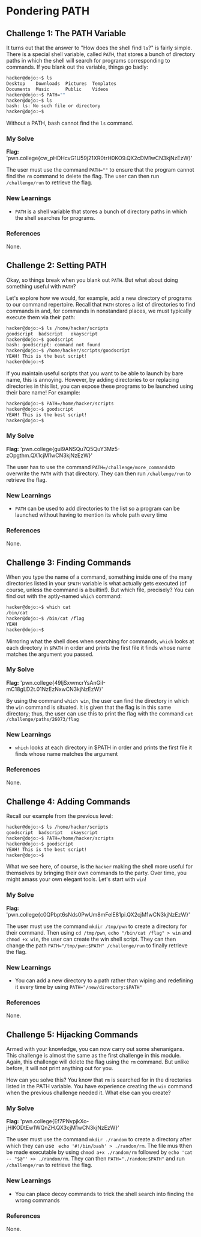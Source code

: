 # Pondering PATH

## Challenge 1: The PATH Variable 
It turns out that the answer to "How does the shell find ```ls```?" is fairly simple. There is a special shell variable, called ```PATH```, that stores a bunch of directory paths in which the shell will search for programs corresponding to commands. If you blank out the variable, things go badly:
```bash
hacker@dojo:~$ ls
Desktop    Downloads  Pictures  Templates
Documents  Music      Public    Videos
hacker@dojo:~$ PATH=""
hacker@dojo:~$ ls
bash: ls: No such file or directory
hacker@dojo:~$
```
Without a PATH, bash cannot find the ```ls``` command.

### My Solve 
**Flag:** 'pwn.college{cw_pHDHcvG1U59j21XR0trH0KO9.QX2cDM1wCN3kjNzEzW}'

The user must use the command ```PATH=""``` to ensure that the program cannot find the ```rm``` command to delete the flag. The user can then run ```/challenge/run``` to retrieve the flag. 

### New Learnings
- ```PATH``` is a shell variable that stores a bunch of directory paths in which the shell searches for programs. 

### References 
None.

## Challenge 2: Setting PATH 
Okay, so things break when you blank out ```PATH```. But what about doing something useful with ```PATH```?

Let's explore how we would, for example, add a new directory of programs to our command repertoire. Recall that ```PATH``` stores a list of directories to find commands in and, for commands in nonstandard places, we must typically execute them via their path:
```bash
hacker@dojo:~$ ls /home/hacker/scripts
goodscript	badscript	okayscript
hacker@dojo:~$ goodscript
bash: goodscript: command not found
hacker@dojo:~$ /home/hacker/scripts/goodscript
YEAH! This is the best script!
hacker@dojo:~$
```
If you maintain useful scripts that you want to be able to launch by bare name, this is annoying. However, by adding directories to or replacing directories in this list, you can expose these programs to be launched using their bare name! For example:
```bash
hacker@dojo:~$ PATH=/home/hacker/scripts
hacker@dojo:~$ goodscript
YEAH! This is the best script!
hacker@dojo:~$
```

### My Solve 
**Flag:** 'pwn.college{gul9ANSQu7Q5QuY3Mz5-zOpgthm.QX1cjM1wCN3kjNzEzW}'

The user has to use the command ```PATH=/challenge/more_commands```to overwrite the ```PATH``` with that directory. They can then run ```/challenge/run``` to retrieve the flag. 

### New Learnings
- ```PATH``` can be used to add directories to the list so a program can be launched without having to mention its whole path every time 

### References 
None.

## Challenge 3: Finding Commands
When you type the name of a command, something inside one of the many directories listed in your ```$PATH``` variable is what actually gets executed (of course, unless the command is a builtin!). But which file, precisely? You can find out with the aptly-named ```which``` command:
```bash
hacker@dojo:~$ which cat
/bin/cat
hacker@dojo:~$ /bin/cat /flag
YEAH
hacker@dojo:~$
```
Mirroring what the shell does when searching for commands, ```which``` looks at each directory in ```$PATH``` in order and prints the first file it finds whose name matches the argument you passed.

### My Solve 
**Flag:** 'pwn.college{49IjSxwmcrYsAnGiI-mC18gLD2t.01NzEzNxwCN3kjNzEzW}'

By using the command ```which win```, the user can find the directory in which the ```win``` command is situated. It is given that the flag is in this same directory; thus, the user can use this to print the flag with the command ```cat /challenge/paths/26073/flag```

### New Learnings
- ```which``` looks at each directory in $PATH in order and prints the first file it finds whose name matches the argument

### References 
None.

## Challenge 4: Adding Commands 
Recall our example from the previous level:
```bash
hacker@dojo:~$ ls /home/hacker/scripts
goodscript	badscript	okayscript
hacker@dojo:~$ PATH=/home/hacker/scripts
hacker@dojo:~$ goodscript
YEAH! This is the best script!
hacker@dojo:~$
```
What we see here, of course, is the ```hacker``` making the shell more useful for themselves by bringing their own commands to the party. Over time, you might amass your own elegant tools. Let's start with ```win```!

### My Solve 
**Flag:** 'pwn.college{c0QPbpt6sNds0PwUm8mFelE81pi.QX2cjM1wCN3kjNzEzW}'

The user must use the command ```mkdir /tmp/pwn``` to create a directory for their command. Then using ```cd /tmp/pwn```, ```echo "/bin/cat /flag" > win``` and ```chmod +x win```, the user can create the win shell script. They can then change the path ```PATH="/tmp/pwn:$PATH" /challenge/run``` to finally retrieve the flag. 

### New Learnings
- You can add a new directory to a path rather than wiping and redefining it every time by using ```PATH="/new/directory:$PATH"```

### References 
None.

## Challenge 5: Hijacking Commands 
Armed with your knowledge, you can now carry out some shenanigans. This challenge is almost the same as the first challenge in this module. Again, this challenge will delete the flag using the ```rm``` command. But unlike before, it will not print anything out for you.

How can you solve this? You know that ```rm``` is searched for in the directories listed in the PATH variable. You have experience creating the ```win``` command when the previous challenge needed it. What else can you create?

### My Solve 
**Flag:** 'pwn.college{Ef7PNvpjkXo-jHIKODtEw1WQnZH.QX3cjM1wCN3kjNzEzW}'

The user must use the command ```mkdir ./random``` to create a directory after which they can use ``` echo '#!/bin/bash' > ./random/rm```. The file mus tthen be made executable by using ```chmod a+x ./random/rm``` followed by ```echo 'cat -- "$@"' >> ./random/rm```. They can then ```PATH="./random:$PATH"``` and run ```/challenge/run``` to retrieve the flag. 

### New Learnings
- You can place decoy commands to trick the shell search into finding the wrong commands 

### References 
None.

